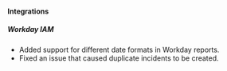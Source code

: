 
#### Integrations
##### Workday IAM
- Added support for different date formats in Workday reports.
- Fixed an issue that caused duplicate incidents to be created.
